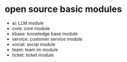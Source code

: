<!--
 * @Author: jackning 270580156@qq.com
 * @Date: 2024-04-28 11:40:46
 * @LastEditors: jackning 270580156@qq.com
 * @LastEditTime: 2024-08-02 15:44:08
 * @Description: bytedesk.com https://github.com/Bytedesk/bytedesk
 *   Please be aware of the BSL license restrictions before installing Bytedesk IM – 
 *  selling, reselling, or hosting Bytedesk IM as a service is a breach of the terms and automatically terminates your rights under the license. 
 *  仅支持企业内部员工自用，严禁私自用于销售、二次销售或者部署SaaS方式销售 
 *  Business Source License 1.1: https://github.com/Bytedesk/bytedesk/blob/main/LICENSE 
 *  contact: 270580156@qq.com 
 *  联系：270580156@qq.com
 * Copyright (c) 2024 by bytedesk.com, All Rights Reserved. 
-->
# open source basic modules

- ai: LLM module
- core: core module
- kbase: knowledge base module
- service: customer service module
- social: social module
- team: team im module
- ticket: ticket module
